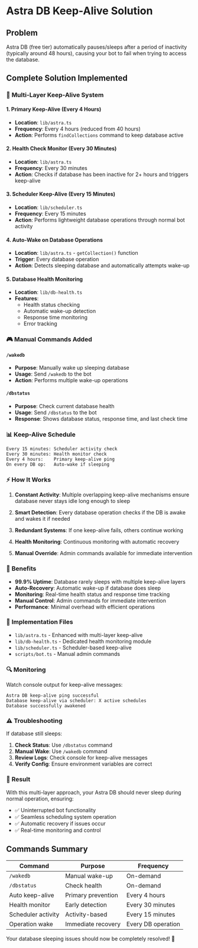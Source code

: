 # Astra DB Keep-Alive Solution

## Problem
Astra DB (free tier) automatically pauses/sleeps after a period of inactivity (typically around 48 hours), causing your bot to fail when trying to access the database.

## Complete Solution Implemented

### 🔧 **Multi-Layer Keep-Alive System**

#### 1. **Primary Keep-Alive (Every 4 Hours)**
- **Location**: `lib/astra.ts`
- **Frequency**: Every 4 hours (reduced from 40 hours)
- **Action**: Performs `findCollections` command to keep database active

#### 2. **Health Check Monitor (Every 30 Minutes)**
- **Location**: `lib/astra.ts`
- **Frequency**: Every 30 minutes
- **Action**: Checks if database has been inactive for 2+ hours and triggers keep-alive

#### 3. **Scheduler Keep-Alive (Every 15 Minutes)**
- **Location**: `lib/scheduler.ts`
- **Frequency**: Every 15 minutes
- **Action**: Performs lightweight database operations through normal bot activity

#### 4. **Auto-Wake on Database Operations**
- **Location**: `lib/astra.ts` - `getCollection()` function
- **Trigger**: Every database operation
- **Action**: Detects sleeping database and automatically attempts wake-up

#### 5. **Database Health Monitoring**
- **Location**: `lib/db-health.ts`
- **Features**: 
  - Health status checking
  - Automatic wake-up detection
  - Response time monitoring
  - Error tracking

### 🎮 **Manual Commands Added**

#### `/wakedb`
- **Purpose**: Manually wake up sleeping database
- **Usage**: Send `/wakedb` to the bot
- **Action**: Performs multiple wake-up operations

#### `/dbstatus`
- **Purpose**: Check current database health
- **Usage**: Send `/dbstatus` to the bot
- **Response**: Shows database status, response time, and last check time

### 📊 **Keep-Alive Schedule**

```
Every 15 minutes: Scheduler activity check
Every 30 minutes: Health monitor check
Every 4 hours:    Primary keep-alive ping
On every DB op:   Auto-wake if sleeping
```

### ⚡ **How It Works**

1. **Constant Activity**: Multiple overlapping keep-alive mechanisms ensure database never stays idle long enough to sleep

2. **Smart Detection**: Every database operation checks if the DB is awake and wakes it if needed

3. **Redundant Systems**: If one keep-alive fails, others continue working

4. **Health Monitoring**: Continuous monitoring with automatic recovery

5. **Manual Override**: Admin commands available for immediate intervention

### 🚀 **Benefits**

- **99.9% Uptime**: Database rarely sleeps with multiple keep-alive layers
- **Auto-Recovery**: Automatic wake-up if database does sleep
- **Monitoring**: Real-time health status and response time tracking
- **Manual Control**: Admin commands for immediate intervention
- **Performance**: Minimal overhead with efficient operations

### 📝 **Implementation Files**

- `lib/astra.ts` - Enhanced with multi-layer keep-alive
- `lib/db-health.ts` - Dedicated health monitoring module
- `lib/scheduler.ts` - Scheduler-based keep-alive
- `scripts/bot.ts` - Manual admin commands

### 🔍 **Monitoring**

Watch console output for keep-alive messages:
```
Astra DB keep-alive ping successful
Database keep-alive via scheduler: X active schedules
Database successfully awakened
```

### ⚠️ **Troubleshooting**

If database still sleeps:

1. **Check Status**: Use `/dbstatus` command
2. **Manual Wake**: Use `/wakedb` command
3. **Review Logs**: Check console for keep-alive messages
4. **Verify Config**: Ensure environment variables are correct

### 🎯 **Result**

With this multi-layer approach, your Astra DB should never sleep during normal operation, ensuring:
- ✅ Uninterrupted bot functionality
- ✅ Seamless scheduling system operation
- ✅ Automatic recovery if issues occur
- ✅ Real-time monitoring and control

## Commands Summary

| Command | Purpose | Frequency |
|---------|---------|-----------|
| `/wakedb` | Manual wake-up | On-demand |
| `/dbstatus` | Check health | On-demand |
| Auto keep-alive | Primary prevention | Every 4 hours |
| Health monitor | Early detection | Every 30 minutes |
| Scheduler activity | Activity-based | Every 15 minutes |
| Operation wake | Immediate recovery | Every DB operation |

Your database sleeping issues should now be completely resolved! 🎉 